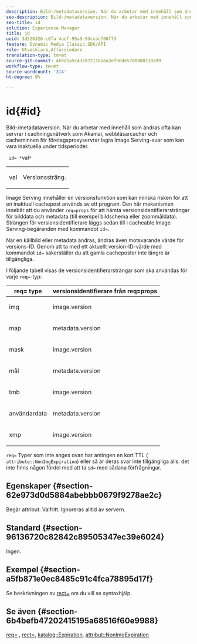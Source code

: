 ```yaml
---
description: Bild-/metadataversion. När du arbetar med innehåll som ändras ofta kan servrar i cachningsnätverk som Akamai, webbläsarcacher och cacheminnen för företagsproxyservrar lagra Image Serving-svar som kan vara inaktuella under tidsperioder.
seo-description: Bild-/metadataversion. När du arbetar med innehåll som ändras ofta kan servrar i cachningsnätverk som Akamai, webbläsarcacher och cacheminnen för företagsproxyservrar lagra Image Serving-svar som kan vara inaktuella under tidsperioder.
seo-title: id
solution: Experience Manager
title: id
uuid: 3d526326-c8fa-4aef-95a9-93ccacf08f73
feature: Dynamic Media Classic,SDK/API
role: Utvecklare,Affärsledare
translation-type: tm+mt
source-git-commit: 469d1a5c43a972116a8a2efb0de5708800130a99
workflow-type: tm+mt
source-wordcount: '314'
ht-degree: 0%

---
```



# id{#id}

Bild-/metadataversion. När du arbetar med innehåll som ändras ofta kan servrar i cachningsnätverk som Akamai, webbläsarcacher och cacheminnen för företagsproxyservrar lagra Image Serving-svar som kan vara inaktuella under tidsperioder.

` id= *`val`*`

<table id="simpletable_3A6EBDA15B004636804E1ACEF952479A"> 
 <tr class="strow"> 
  <td class="stentry"> <p> <span class="codeph"> <span class="varname"> val  </span> </span> </p> </td> 
  <td class="stentry"> <p>Versionssträng. </p> </td> 
 </tr> 
</table>

Image Serving innehåller en versionsfunktion som kan minska risken för att en inaktuell cachepost används av ett program. Den här mekanismen innebär att du använder `req=props` för att hämta versionsidentifierarsträngar för bilddata och metadata (till exempel bildschema eller zoommåldata). Strängen för versionsidentifierare läggs sedan till i cacheable Image Serving-begäranden med kommandot `id=`.

När en källbild eller metadata ändras, ändras även motsvarande värde för versions-ID. Genom att ta med ett aktuellt version-ID-värde med kommandot `id=` säkerställer du att gamla cacheposter inte längre är tillgängliga.

I följande tabell visas de versionsidentifierarsträngar som ska användas för varje `req=`-typ:

<table id="table_AE39BEBE18864880BBBF1C4F16785E2D"> 
 <thead> 
  <tr> 
   <th class="entry"> <b> req= type</b> </th> 
   <th class="entry"> <b> versionsidentifierare från req=props</b> </th> 
  </tr> 
 </thead>
 <tbody> 
  <tr> 
   <td> <p> img </p> </td> 
   <td> <p> image.version </p> </td> 
  </tr> 
  <tr> 
   <td> <p> map </p> </td> 
   <td> <p> metadata.version </p> </td> 
  </tr> 
  <tr> 
   <td> <p> mask </p> </td> 
   <td> <p> image.version </p> </td> 
  </tr> 
  <tr> 
   <td> <p> mål </p> </td> 
   <td> <p> metadata.version </p> </td> 
  </tr> 
  <tr> 
   <td> <p> tmb </p> </td> 
   <td> <p> image.version </p> </td> 
  </tr> 
  <tr> 
   <td> <p> användardata </p> </td> 
   <td> <p> metadata.version </p> </td> 
  </tr> 
  <tr> 
   <td> <p> xmp </p> </td> 
   <td> <p> image.version </p> </td> 
  </tr> 
 </tbody> 
</table>

`req=` Typer som inte anges ovan har antingen en kort TTL (  `attribute::NonImgExpiration`) eller så är deras svar inte tillgängliga alls. det inte finns någon fördel med att ta  `id=` med sådana förfrågningar.

## Egenskaper {#section-62e973d0d5884abebbb0679f9278ae2c}

Begär attribut. Valfritt. Ignoreras alltid av servern.

## Standard {#section-96136720c82842c89505347ec39e6024}

Ingen.

## Exempel {#section-a5fb871e0ec8485c91c4fca78895d17f}

Se beskrivningen av [rect=](../../../../../is-api/http-ref/image-serving-api-ref/c-http-protocol-reference/c-command-reference/r-rect.md#reference-520b90d30b4c4b4692a723e4df6adaf3) om du vill se syntaxhjälp.

## Se även {#section-6b4befb47202415195a68516f60e9988}

[req=](../../../../../is-api/http-ref/image-serving-api-ref/c-http-protocol-reference/c-command-reference/r-req/r-req.md#reference-907cdb4a97034db7ad94695f25552e76) ,  [rect=](../../../../../is-api/http-ref/image-serving-api-ref/c-http-protocol-reference/c-command-reference/r-rect.md#reference-520b90d30b4c4b4692a723e4df6adaf3),  [katalog::Expiration](../../../../../is-api/image-catalog/image-serving-api-ref/c-image-catalog-reference/c-image-svg-data-reference/c-image-data-reference/r-expiration-cat.md#reference-a7afd668ecbb4d2da65d86259aa6a28a),  [attribut::NonImgExpiration](../../../../../is-api/image-catalog/image-serving-api-ref/c-image-catalog-reference/c-attributes-reference/r-nonimgexpiration.md#reference-a8066cd0d24b4ea98100ade4821f1f9d)
